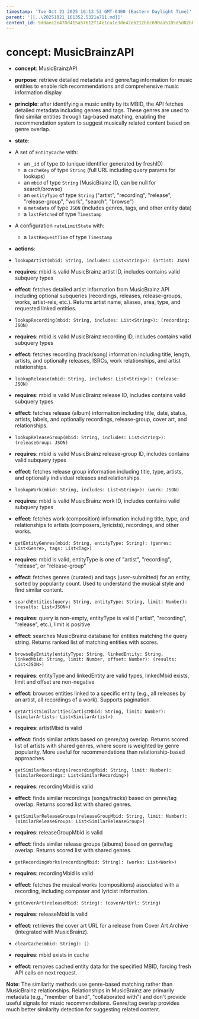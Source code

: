 ```yaml
---
timestamp: 'Tue Oct 21 2025 16:13:52 GMT-0400 (Eastern Daylight Time)'
parent: '[[..\20251021_161352.5321a711.md]]'
content_id: 9ddaec2e470d415a57612f14e1ca1e3de42eb212bbc690aa5105d5d82bbb84b9
---
```


# concept: MusicBrainzAPI

* **concept**: MusicBrainzAPI

* **purpose**: retrieve detailed metadata and genre/tag information for music entities to enable rich recommendations and comprehensive music information display

* **principle**: after identifying a music entity by its MBID, the API fetches detailed metadata including genres and tags. These genres are used to find similar entities through tag-based matching, enabling the recommendation system to suggest musically related content based on genre overlap.

* **state**:

* A set of `EntityCache` with:
  * an `_id` of type `ID` (unique identifier generated by freshID)
  * a `cacheKey` of type `String` (full URL including query params for lookups)
  * an `mbid` of type `String` (MusicBrainz ID, can be null for search/browse)
  * an `entityType` of type `String` ("artist", "recording", "release", "release-group", "work", "search", "browse")
  * a `metadata` of type `JSON` (includes genres, tags, and other entity data)
  * a `lastFetched` of type `Timestamp`

* A configuration `rateLimitState` with:
  * a `lastRequestTime` of type `Timestamp`

* **actions**:

* `lookupArtist(mbid: String, includes: List<String>): (artist: JSON)`

* **requires**: mbid is valid MusicBrainz artist ID, includes contains valid subquery types

* **effect**: fetches detailed artist information from MusicBrainz API including optional subqueries (recordings, releases, release-groups, works, artist-rels, etc.). Returns artist name, aliases, area, type, and requested linked entities.

* `lookupRecording(mbid: String, includes: List<String>): (recording: JSON)`

* **requires**: mbid is valid MusicBrainz recording ID, includes contains valid subquery types

* **effect**: fetches recording (track/song) information including title, length, artists, and optionally releases, ISRCs, work relationships, and artist relationships.

* `lookupRelease(mbid: String, includes: List<String>): (release: JSON)`

* **requires**: mbid is valid MusicBrainz release ID, includes contains valid subquery types

* **effect**: fetches release (album) information including title, date, status, artists, labels, and optionally recordings, release-group, cover art, and relationships.

* `lookupReleaseGroup(mbid: String, includes: List<String>): (releaseGroup: JSON)`

* **requires**: mbid is valid MusicBrainz release-group ID, includes contains valid subquery types

* **effect**: fetches release group information including title, type, artists, and optionally individual releases and relationships.

* `lookupWork(mbid: String, includes: List<String>): (work: JSON)`

* **requires**: mbid is valid MusicBrainz work ID, includes contains valid subquery types

* **effect**: fetches work (composition) information including title, type, and relationships to artists (composers, lyricists), recordings, and other works.

* `getEntityGenres(mbid: String, entityType: String): (genres: List<Genre>, tags: List<Tag>)`

* **requires**: mbid is valid, entityType is one of "artist", "recording", "release", or "release-group"

* **effect**: fetches genres (curated) and tags (user-submitted) for an entity, sorted by popularity count. Used to understand the musical style and find similar content.

* `searchEntities(query: String, entityType: String, limit: Number): (results: List<JSON>)`

* **requires**: query is non-empty, entityType is valid ("artist", "recording", "release", etc.), limit is positive

* **effect**: searches MusicBrainz database for entities matching the query string. Returns ranked list of matching entities with scores.

* `browseByEntity(entityType: String, linkedEntity: String, linkedMbid: String, limit: Number, offset: Number): (results: List<JSON>)`

* **requires**: entityType and linkedEntity are valid types, linkedMbid exists, limit and offset are non-negative

* **effect**: browses entities linked to a specific entity (e.g., all releases by an artist, all recordings of a work). Supports pagination.

* `getArtistSimilarities(artistMbid: String, limit: Number): (similarArtists: List<SimilarArtist>)`

* **requires**: artistMbid is valid

* **effect**: finds similar artists based on genre/tag overlap. Returns scored list of artists with shared genres, where score is weighted by genre popularity. More useful for recommendations than relationship-based approaches.

* `getSimilarRecordings(recordingMbid: String, limit: Number): (similarRecordings: List<SimilarRecording>)`

* **requires**: recordingMbid is valid

* **effect**: finds similar recordings (songs/tracks) based on genre/tag overlap. Returns scored list with shared genres.

* `getSimilarReleaseGroups(releaseGroupMbid: String, limit: Number): (similarReleaseGroups: List<SimilarReleaseGroup>)`

* **requires**: releaseGroupMbid is valid

* **effect**: finds similar release groups (albums) based on genre/tag overlap. Returns scored list with shared genres.

* `getRecordingWorks(recordingMbid: String): (works: List<Work>)`

* **requires**: recordingMbid is valid

* **effect**: fetches the musical works (compositions) associated with a recording, including composer and lyricist information.

* `getCoverArt(releaseMbid: String): (coverArtUrl: String)`

* **requires**: releaseMbid is valid

* **effect**: retrieves the cover art URL for a release from Cover Art Archive (integrated with MusicBrainz).

* `clearCache(mbid: String): ()`

* **requires**: mbid exists in cache

* **effect**: removes cached entity data for the specified MBID, forcing fresh API calls on next request.

**Note**: The similarity methods use genre-based matching rather than MusicBrainz relationships. Relationships in MusicBrainz are primarily metadata (e.g., "member of band", "collaborated with") and don't provide useful signals for music recommendations. Genre/tag overlap provides much better similarity detection for suggesting related content.
